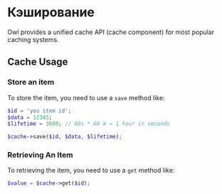 Кэширование
===========

Owl provides a unified cache API (cache component) for most popular caching systems.

## Cache Usage

### Store an item

To store the item, you need to use a `save` method like:

```php
$id = 'you item id';
$data = 12345;
$lifetime = 3600; // 60s * 60 m = 1 hour in seconds

$cache->save($id, $data, $lifetime);
```

### Retrieving An Item

To retrieving the item, you need to use a `get` method like:

```php
$value = $cache->get($id);
```
